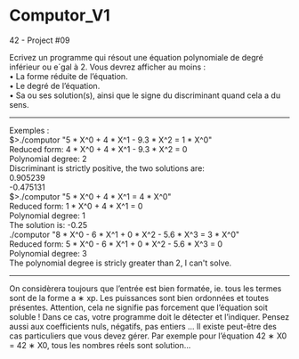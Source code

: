 # Computor_V1
42 - Project #09

Ecrivez un programme qui résout une équation polynomiale de degré inférieur ou e´gal
à 2. Vous devrez afficher au moins :<br>
• La forme réduite de l’équation.<br>
• Le degré de l’équation.<br>
• Sa ou ses solution(s), ainsi que le signe du discriminant quand cela a du sens.

--------------------------------------------------------------------------------

Exemples :<br>
$>./computor "5 * X^0 + 4 * X^1 - 9.3 * X^2 = 1 * X^0"<br>
Reduced form: 4 * X^0 + 4 * X^1 - 9.3 * X^2 = 0<br>
Polynomial degree: 2<br>
Discriminant is strictly positive, the two solutions are:<br>
0.905239<br>
-0.475131<br>
$>./computor "5 * X^0 + 4 * X^1 = 4 * X^0"<br>
Reduced form: 1 * X^0 + 4 * X^1 = 0<br>
Polynomial degree: 1<br>
The solution is: -0.25<br>
./computor "8 * X^0 - 6 * X^1 + 0 * X^2 - 5.6 * X^3 = 3 * X^0"<br>
Reduced form: 5 * X^0 - 6 * X^1 + 0 * X^2 - 5.6 * X^3 = 0<br>
Polynomial degree: 3<br>
The polynomial degree is stricly greater than 2, I can't solve.<br>

--------------------------------------------------------------------------------

On considèrera toujours que l’entrée est bien formatée, ie. tous les termes sont de la
forme a ∗ xp. Les puissances sont bien ordonnées et toutes présentes. Attention, cela ne
signifie pas forcement que l’équation soit soluble ! Dans ce cas, votre programme doit le
détecter et l’indiquer. Pensez aussi aux coefficients nuls, négatifs, pas entiers ...
Il existe peut-être des cas particuliers que vous devez gérer. Par exemple pour l’équation
42 ∗ X0 = 42 ∗ X0, tous les nombres réels sont solution...
